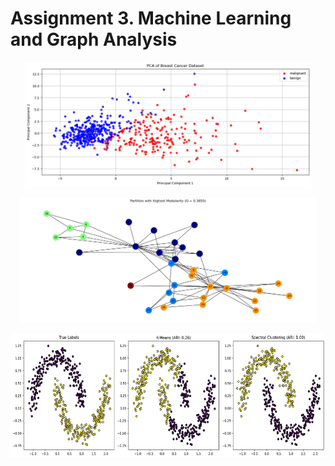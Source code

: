 # Assignment 3. Machine Learning and Graph Analysis
<p align="center">
    <img src="1.png" height="200">
</p>
<p align="center">
    <img src="2.png" alt="Descriptive Alt Text" height="200">
</p>
<p align="center">
    <img src="3.png" alt="Descriptive Alt Text" height="200">
</p>